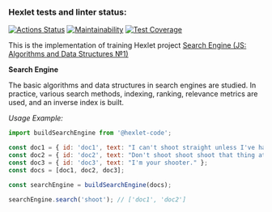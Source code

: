 ### Hexlet tests and linter status:
[![Actions Status](https://github.com/kdi-course/js-algorithms-project-lvl1/workflows/hexlet-check/badge.svg)](https://github.com/kdi-course/js-algorithms-project-lvl1/actions)
[![Maintainability](https://api.codeclimate.com/v1/badges/be2f4bb6a9a64883f427/maintainability)](https://codeclimate.com/github/ikdi/js-algorithms-project-lvl1/maintainability)
[![Test Coverage](https://api.codeclimate.com/v1/badges/be2f4bb6a9a64883f427/test_coverage)](https://codeclimate.com/github/ikdi/js-algorithms-project-lvl1/test_coverage)

This is the implementation of training Hexlet project [Search Engine (JS: Algorithms and Data Structures №1)](https://ru.hexlet.io/programs/js-algorithms/projects/69)

**Search Engine**

The basic algorithms and data structures in search engines are studied. In practice, various search methods, indexing, ranking, relevance metrics are used, and an inverse index is built.

_Usage Example:_

```js
import buildSearchEngine from '@hexlet-code';

const doc1 = { id: 'doc1', text: "I can't shoot straight unless I've had a pint!" };
const doc2 = { id: 'doc2', text: "Don't shoot shoot shoot that thing at me." };
const doc3 = { id: 'doc3', text: "I'm your shooter." };
const docs = [doc1, doc2, doc3];

const searchEngine = buildSearchEngine(docs);

searchEngine.search('shoot'); // ['doc1', 'doc2']
```